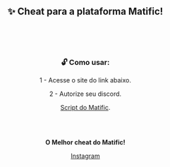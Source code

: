 <div align="center">
  
## ✨ Cheat para a plataforma Matific!
<br><br><br>
### 🔓 Como usar:

1 - Acesse o site do link abaixo.

2 - Autorize seu discord.

[Script do Matific](https://matific.cupiditys.lol/).

<br><br>

**O Melhor cheat do Matific!**

[Instagram](https://www.instagram.com/ngx1305/)
